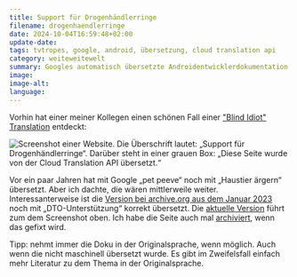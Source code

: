 ```yaml
---
title: Support für Drogenhändlerringe
filename: drogenhaendlerringe
date: 2024-10-04T16:59:48+02:00
update-date:
tags: tvtropes, google, android, übersetzung, cloud translation api
category: weiteweitewelt
summary: Googles automatisch übersetzte Androidentwicklerdokumentation bietet support für Drogenhändlerringe.
image:
image-alt:
language:
---
```


Vorhin hat einer meiner Kollegen einen schönen Fall einer ["Blind Idiot" Translation](https://tvtropes.org/pmwiki/pmwiki.php/Main/BlindIdiotTranslation) entdeckt:

![Screenshot einer Website. Die Überschrift lautet: „Support für Drogenhändlerringe“. Darüber steht in einer grauen Box: „Diese Seite wurde von der Cloud Translation API übersetzt.“](/file/drogenhaendlerringe.webp "Eine andere Dokuseite ist eine Anleitung mit dem Titel: „Drogenhändlerringe implementieren“.")

Vor ein paar Jahren hat mit Google „pet peeve“ noch mit „Haustier ärgern“ übersetzt. Aber ich dachte, die wären mittlerweile weiter. Interessanterweise ist die [Version bei archive.org aus dem Januar 2023](https://web.archive.org/web/20230111173934/https://source.android.com/docs/core/architecture/kernel/dto-support?hl=de) noch mit „DTO-Unterstützung“ korrekt übersetzt. Die [aktuelle Version](https://source.android.com/docs/core/architecture/kernel/dto-support?hl=de) führt zum dem Screenshot oben. Ich habe die Seite auch mal [archiviert](https://web.archive.org/web/20241004145912/https://source.android.com/docs/core/architecture/kernel/dto-support?hl=de), wenn das gefixt wird.

Tipp: nehmt immer die Doku in der Originalsprache, wenn möglich. Auch wenn die nicht maschinell übersetzt wurde. Es gibt im Zweifelsfall einfach mehr Literatur zu dem Thema in der Originalsprache.

